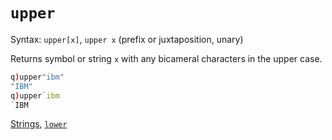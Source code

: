 # `upper`


Syntax: `upper[x]`, `upper x` (prefix or juxtaposition, unary)

Returns symbol or string `x` with any bicameral characters in the upper case. 
```q
q)upper"ibm"
"IBM"
q)upper`ibm
`IBM
```


<i class="far fa-hand-point-right"></i> [Strings](/basics/strings), [`lower`](/ref/lower)